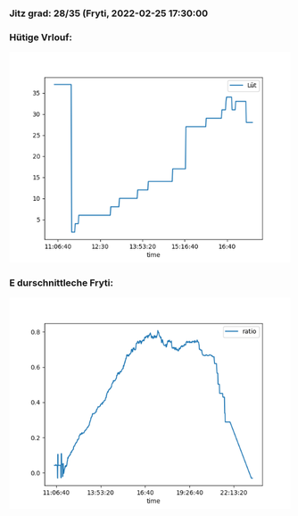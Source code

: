 ### Jitz grad: 28/35 (Fryti, 2022-02-25 17:30:00

### Hütige Vrlouf:
![Graph](Today.png)

### E durschnittleche Fryti:
![Graph](Fryti.png)